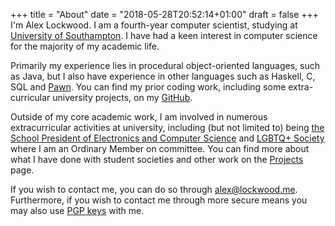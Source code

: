 +++
title = "About"
date = "2018-05-28T20:52:14+01:00"
draft = false
+++
I'm Alex Lockwood. I am a fourth-year computer scientist, studying at [University of Southampton](https://www.ecs.soton.ac.uk/). I have had a keen interest in computer science for the majority of my academic life.

Primarily my experience lies in procedural object-oriented languages, such as Java, but I also have experience in other languages such as Haskell, C, SQL and [Pawn](https://github.com/compuphase/pawn).
You can find my prior coding work, including some extra-curricular university projects, on my [GitHub](https://github.com/lockwooda/).

Outside of my core academic work, I am involved in numerous extracurricular activities at university, including (but not limited to) being [the School President of Electronics and Computer Science](https://facebook.com/ECSAP/) and [LGBTQ+ Society](https://www.sotonlgbt.org.uk/) where I am an Ordinary Member on committee.
You can find more about what I have done with student societies and other work on the [Projects](../projects/) page.

If you wish to contact me, you can do so through [alex@lockwood.me](mailto:alex@lockwood.me). Furthermore, if you wish to contact me through more secure means you may also use [PGP keys](../pgp/) with me.
